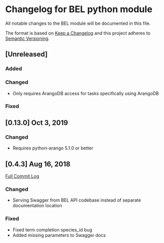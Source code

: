 # Changelog for BEL python module

All notable changes to the BEL module will be documented in this file.

The format is based on [Keep a Changelog](http://keepachangelog.com/en/1.0.0/) and this project adheres to [Semantic Versioning](http://semver.org/spec/v2.0.0.html).

## \[Unreleased\]

### Added

### Changed

-   Only requires ArangoDB access for tasks specifically using ArangoDB

### Fixed

## \[0.13.0\] Oct 3, 2019

### Changed

-   Requires python-arango 5.1.0 or better

## \[0.4.3\] Aug 16, 2018

[Full Commit Log](https://github.com/belbio/bel_api/compare/v0.3.1...v0.4.3)

### Changed

-   Serving Swagger from BEL API codebase instead of separate documentation location

### Fixed

-   Fixed term completion species_id bug
-   Added missing parameters to Swagger docs
